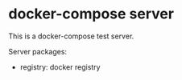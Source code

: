 # docker-compose server

This is a docker-compose test server.

Server packages:
- registry: docker registry

